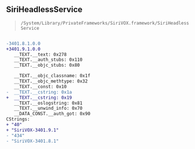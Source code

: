 ## SiriHeadlessService

> `/System/Library/PrivateFrameworks/SiriVOX.framework/SiriHeadlessService`

```diff

-3401.8.1.0.0
+3401.9.1.0.0
   __TEXT.__text: 0x278
   __TEXT.__auth_stubs: 0x110
   __TEXT.__objc_stubs: 0x80

   __TEXT.__objc_classname: 0x1f
   __TEXT.__objc_methtype: 0x32
   __TEXT.__const: 0x10
-  __TEXT.__cstring: 0x1a
+  __TEXT.__cstring: 0x19
   __TEXT.__oslogstring: 0x81
   __TEXT.__unwind_info: 0x70
   __DATA_CONST.__auth_got: 0x90
CStrings:
+ "40"
+ "SiriVOX-3401.9.1"
- "434"
- "SiriVOX-3401.8.1"

```

